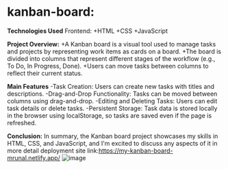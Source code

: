 # kanban-board:
**Technologies Used**
Frontend:
+HTML
+CSS
+JavaScript

**Project Overview:**
+A Kanban board is a visual tool used to manage tasks and projects by representing work items as cards on a board. 
+The board is divided into columns that represent different stages of the workflow (e.g., To Do, In Progress, Done). 
+Users can move tasks between columns to reflect their current status.

**Main Features**
-Task Creation: Users can create new tasks with titles and descriptions.
-Drag-and-Drop Functionality: Tasks can be moved between columns using drag-and-drop.
-Editing and Deleting Tasks: Users can edit task details or delete tasks.
-Persistent Storage: Task data is stored locally in the browser using localStorage, so tasks are saved even if the page is refreshed.

**Conclusion:**
In summary, the Kanban board project showcases my skills in HTML, CSS, and JavaScript, and I'm excited to discuss any aspects of it in more detail
deployment site link:https://my-kanban-board-mrunal.netlify.app/
![image](https://github.com/mrunaldeo/kanban-board/assets/125798296/15868935-f653-4d9e-af89-d647535bab3e)

